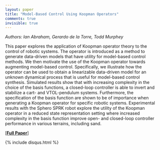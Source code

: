 ```yaml
---
layout: paper
title: "Model-Based Control Using Koopman Operators"
comments: true
invisible: true
---
```


<p class="text-left"><i>Authors: Ian Abraham, Gerardo de la Torre, Todd Murphey</i></p>

This paper explores the application of Koopman operator theory to the control of robotic systems. The operator is introduced as a method to generate data-driven models that have utility for model-based control methods. We then motivate the use of the Koopman operator towards augmenting model-based control. Specifically, we illustrate how the operator can be used to obtain a linearizable data-driven model for an unknown dynamical process that is useful for model-based control synthesis. Simulated results show that with increasing complexity in the choice of the basis functions, a closed-loop controller is able to invert and stabilize a cart- and VTOL-pendulum systems. Furthermore, the specification of the basis function are shown to be of importance when generating a Koopman operator for specific robotic systems. Experimental results with the Sphero SPRK robot explore the utility of the Koopman operator in a reduced state representation setting where increased complexity in the basis function improve open- and closed-loop controller performance in various terrains, including sand.

[<b><a href="https://storage.googleapis.com/rss2017-papers/53.pdf">Full Paper</a></b>]

{% include disqus.html %}